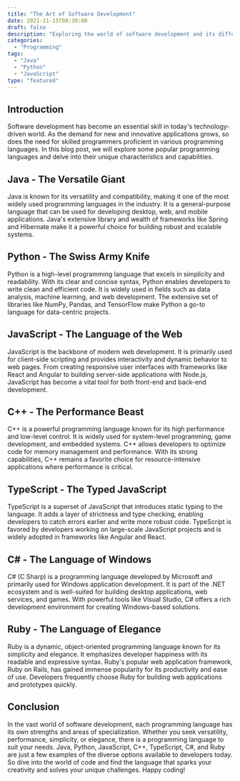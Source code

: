 ```yaml
---
title: "The Art of Software Development"
date: 2021-11-15T08:30:00
draft: false
description: "Exploring the world of software development and its different programming languages"
categories:
  - "Programming"
tags:
  - "Java"
  - "Python"
  - "JavaScript"
type: "featured"
---
```


## Introduction

Software development has become an essential skill in today's technology-driven world. As the demand for new and innovative applications grows, so does the need for skilled programmers proficient in various programming languages. In this blog post, we will explore some popular programming languages and delve into their unique characteristics and capabilities.

## Java - The Versatile Giant

Java is known for its versatility and compatibility, making it one of the most widely used programming languages in the industry. It is a general-purpose language that can be used for developing desktop, web, and mobile applications. Java's extensive library and wealth of frameworks like Spring and Hibernate make it a powerful choice for building robust and scalable systems.

## Python - The Swiss Army Knife

Python is a high-level programming language that excels in simplicity and readability. With its clear and concise syntax, Python enables developers to write clean and efficient code. It is widely used in fields such as data analysis, machine learning, and web development. The extensive set of libraries like NumPy, Pandas, and TensorFlow make Python a go-to language for data-centric projects.

## JavaScript - The Language of the Web

JavaScript is the backbone of modern web development. It is primarily used for client-side scripting and provides interactivity and dynamic behavior to web pages. From creating responsive user interfaces with frameworks like React and Angular to building server-side applications with Node.js, JavaScript has become a vital tool for both front-end and back-end development.

## C++ - The Performance Beast

C++ is a powerful programming language known for its high performance and low-level control. It is widely used for system-level programming, game development, and embedded systems. C++ allows developers to optimize code for memory management and performance. With its strong capabilities, C++ remains a favorite choice for resource-intensive applications where performance is critical.

## TypeScript - The Typed JavaScript

TypeScript is a superset of JavaScript that introduces static typing to the language. It adds a layer of strictness and type checking, enabling developers to catch errors earlier and write more robust code. TypeScript is favored by developers working on large-scale JavaScript projects and is widely adopted in frameworks like Angular and React.

## C# - The Language of Windows

C# (C Sharp) is a programming language developed by Microsoft and primarily used for Windows application development. It is part of the .NET ecosystem and is well-suited for building desktop applications, web services, and games. With powerful tools like Visual Studio, C# offers a rich development environment for creating Windows-based solutions.

## Ruby - The Language of Elegance

Ruby is a dynamic, object-oriented programming language known for its simplicity and elegance. It emphasizes developer happiness with its readable and expressive syntax. Ruby's popular web application framework, Ruby on Rails, has gained immense popularity for its productivity and ease of use. Developers frequently choose Ruby for building web applications and prototypes quickly.

## Conclusion

In the vast world of software development, each programming language has its own strengths and areas of specialization. Whether you seek versatility, performance, simplicity, or elegance, there is a programming language to suit your needs. Java, Python, JavaScript, C++, TypeScript, C#, and Ruby are just a few examples of the diverse options available to developers today. So dive into the world of code and find the language that sparks your creativity and solves your unique challenges. Happy coding!


